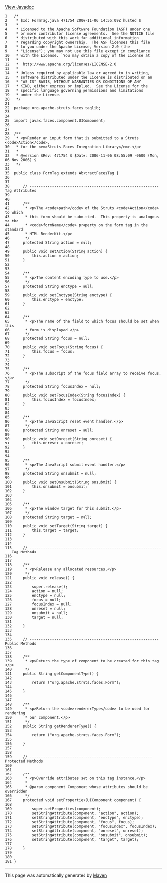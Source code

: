 [View Javadoc](../../../../../../apidocs/org/apache/struts/faces/taglib/FormTag.html.md)


    1   /*
    2    * $Id: FormTag.java 471754 2006-11-06 14:55:09Z husted $
    3    *
    4    * Licensed to the Apache Software Foundation (ASF) under one
    5    * or more contributor license agreements.  See the NOTICE file
    6    * distributed with this work for additional information
    7    * regarding copyright ownership.  The ASF licenses this file
    8    * to you under the Apache License, Version 2.0 (the
    9    * "License"); you may not use this file except in compliance
    10   * with the License.  You may obtain a copy of the License at
    11   *
    12   *  http://www.apache.org/licenses/LICENSE-2.0
    13   *
    14   * Unless required by applicable law or agreed to in writing,
    15   * software distributed under the License is distributed on an
    16   * "AS IS" BASIS, WITHOUT WARRANTIES OR CONDITIONS OF ANY
    17   * KIND, either express or implied.  See the License for the
    18   * specific language governing permissions and limitations
    19   * under the License.
    20   */
    21  
    22  package org.apache.struts.faces.taglib;
    23  
    24  
    25  import javax.faces.component.UIComponent;
    26  
    27  
    28  /**
    29   * <p>Render an input form that is submitted to a Struts <code>Action</code>,
    30   * for the <em>Struts-Faces Integration Library</em>.</p>
    31   *
    32   * @version $Rev: 471754 $ $Date: 2006-11-06 08:55:09 -0600 (Mon, 06 Nov 2006) $
    33   */
    34  
    35  public class FormTag extends AbstractFacesTag {
    36  
    37  
    38      // ---------------------------------------------------------- Tag Attributes
    39  
    40  
    41      /**
    42       * <p>The <code>path</code> of the Struts <code>Action</code> to which
    43       * this form should be submitted.  This property is analogous to the
    44       * <code>formName</code> property on the form tag in the standard
    45       * HTML RenderKit.</p>
    46       */
    47      protected String action = null;
    48  
    49      public void setAction(String action) {
    50          this.action = action;
    51      }
    52  
    53  
    54      /**
    55       * <p>The content encoding type to use.</p>
    56       */
    57      protected String enctype = null;
    58  
    59      public void setEnctype(String enctype) {
    60          this.enctype = enctype;
    61      }
    62  
    63  
    64      /**
    65       * <p>The name of the field to which focus should be set when this
    66       * form is displayed.</p>
    67       */
    68      protected String focus = null;
    69  
    70      public void setFocus(String focus) {
    71          this.focus = focus;
    72      }
    73  
    74  
    75      /**
    76       * <p>The subscript of the focus field array to receive focus.</p>
    77       */
    78      protected String focusIndex = null;
    79  
    80      public void setFocusIndex(String focusIndex) {
    81          this.focusIndex = focusIndex;
    82      }
    83  
    84  
    85      /**
    86       * <p>The JavaScript reset event handler.</p>
    87       */
    88      protected String onreset = null;
    89  
    90      public void setOnreset(String onreset) {
    91          this.onreset = onreset;
    92      }
    93  
    94  
    95      /**
    96       * <p>The JavaScript submit event handler.</p>
    97       */
    98      protected String onsubmit = null;
    99  
    100     public void setOnsubmit(String onsubmit) {
    101         this.onsubmit = onsubmit;
    102     }
    103 
    104 
    105     /**
    106      * <p>The window target for this submit.</p>
    107      */
    108     protected String target = null;
    109 
    110     public void setTarget(String target) {
    111         this.target = target;
    112     }
    113 
    114 
    115     // ------------------------------------------------------------- Tag Methods
    116 
    117 
    118     /**
    119      * <p>Release any allocated resources.</p>
    120      */
    121     public void release() {
    122 
    123         super.release();
    124         action = null;
    125         enctype = null;
    126         focus = null;
    127         focusIndex = null;
    128         onreset = null;
    129         onsubmit = null;
    130         target = null;
    131 
    132     }
    133 
    134 
    135     // ---------------------------------------------------------- Public Methods
    136 
    137 
    138     /**
    139      * <p>Return the type of component to be created for this tag.</p>
    140      */
    141     public String getComponentType() {
    142 
    143         return ("org.apache.struts.faces.Form");
    144 
    145     }
    146 
    147 
    148     /**
    149      * <p>Return the <code>rendererType</code> to be used for rendering
    150      * our component.</p>
    151      */
    152     public String getRendererType() {
    153 
    154         return ("org.apache.struts.faces.Form");
    155 
    156     }
    157 
    158 
    159     // ------------------------------------------------------- Protected Methods
    160 
    161 
    162     /**
    163      * <p>Override attributes set on this tag instance.</p>
    164      *
    165      * @param component Component whose attributes should be overridden
    166      */
    167     protected void setProperties(UIComponent component) {
    168 
    169         super.setProperties(component);
    170         setStringAttribute(component, "action", action);
    171         setStringAttribute(component, "enctype", enctype);
    172         setStringAttribute(component, "focus", focus);
    173         setStringAttribute(component, "focusIndex", focusIndex);
    174         setStringAttribute(component, "onreset", onreset);
    175         setStringAttribute(component, "onsubmit", onsubmit);
    176         setStringAttribute(component, "target", target);
    177 
    178     }
    179 
    180 
    181 }

------------------------------------------------------------------------

This page was automatically generated by [Maven](http://maven.apache.org/)
